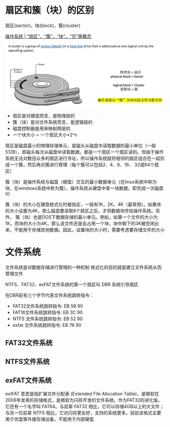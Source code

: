 # 扇区和簇（块）的区别

扇区(sector)，块(block)，簇(cluster)

[操作系统 | “扇区”、“簇”、“块”、“页”等概念](https://blog.csdn.net/weixin_47187147/article/details/126908793)

![](resources/2023-08-05-18-10-45.png)

- 扇区是对硬盘而言，是物理层的
- 簇（块）是对文件系统而言，是逻辑层的
- 磁盘控制器是用来映射两层的
- 一个块大小 = 一个扇区大小*2^n

扇区是磁盘最小的物理存储单元，是磁头从磁盘中读取数据的最小单位（一般512B），即磁头每次从磁盘中读取数据，都是一个扇区一个扇区读的。但由于操作系统无法对数目众多的扇区进行寻址，所以操作系统就将相邻的扇区组合在一起形成一个簇，然后再对簇进行管理（每个簇可以包括2、4、8、16、 32或64个扇区）

 簇（块）是操作系统与磁盘（硬盘）交互的最小数据单元（在linux系统中称为块，在windows系统中称为簇）。操作系统从硬盘中拿一块数据，即完成一次磁盘IO

 簇（块）的大小在硬盘格式化时被指定，一般有1K，2K，4K（最常用）。如果块的大小设置为4K，那么磁盘要读取8个扇区之后，才将数据块传给操作系统。另外， 簇（块）也是DOS下数据存储的最小单元。例如，如果一个文件的大小为1K，而块的大小为4K，那么该文件还是会占用一个块，块中剩下的3K被空闲出来，不能用于存储其他数据。因此，设置块的大小时，需要考虑要存储文件的大小

# 文件系统

文件系统是对数据存储进行管理的一种机制
格式化的目的就是建立文件系统从而管理文件

NTFS、FAT32、exFAT文件系统的第一个扇区叫 DBR 系统引导扇区

在DBR前有三个字节代表文件系统跳转指令：
- FAT32文件系统跳转指令: EB 58 90
- FAT16文件系统跳转指令: EB 3C 90
- NTFS 文件系统跳转指令: EB 52 90
- exfat 文件系统跳转指令: EB 76 90

## FAT32文件系统

## NTFS文件系统



## exFAT文件系统

extFAT 意思是指扩展文件分配表 (Extended File Allocation Table)，是微软在2006年发表的存储格式，是微软为闪存开发的文件系统。作为FAT32的进化版，它还有一个名字叫 FAT64。与前辈 FAT32 相比，它可以存储4GB以上的大文件；与另一位前辈 NTFS 相比，它对闪存更友好，支持的系统更多。目前该格式主要用于优盘等外接存储设备，不能用于内部硬盘










